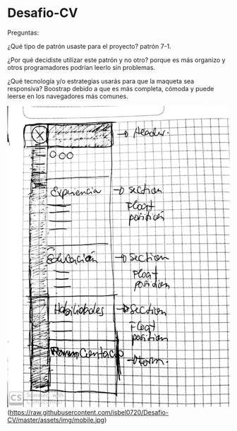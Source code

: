# Desafio-CV
Preguntas:

¿Qué tipo de patrón usaste para el proyecto?
patrón 7-1.

¿Por qué decidiste utilizar este patrón y no otro?
porque es más organizo y otros programadores podrían leerlo sin problemas.

¿Qué tecnología y/o estrategias usarás para que la maqueta sea responsiva?
Boostrap debido a que es más completa, cómoda y puede leerse en los navegadores más comunes. 

![Aquí los sketchs solicitados en el desafio](https://raw.githubusercontent.com/isbel0720/Desafio-CV/master/assets/img/Desktop.jpg) (https://raw.githubusercontent.com/isbel0720/Desafio-CV/master/assets/img/mobile.jpg)

